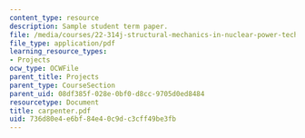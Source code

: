 ```yaml
---
content_type: resource
description: Sample student term paper.
file: /media/courses/22-314j-structural-mechanics-in-nuclear-power-technology-fall-2006/736d80e4e6bf84e40c9dc3cff49be3fb_carpenter.pdf
file_type: application/pdf
learning_resource_types:
- Projects
ocw_type: OCWFile
parent_title: Projects
parent_type: CourseSection
parent_uid: 08df385f-028e-0bf0-d8cc-9705d0ed8484
resourcetype: Document
title: carpenter.pdf
uid: 736d80e4-e6bf-84e4-0c9d-c3cff49be3fb
---
```

